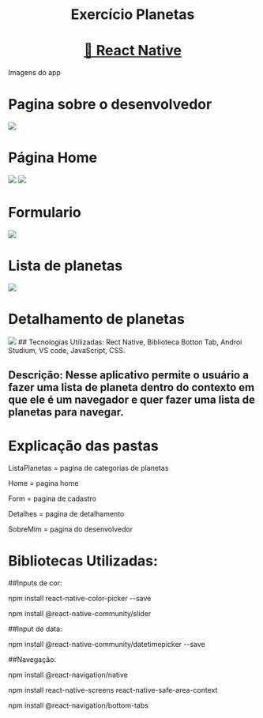 <h1 align="center"> Exercício Planetas</h1>
<h1 align="center">
    <a href="https://reactnative.dev/">🔗 React Native</a>
   
</h1
    <h1 aling="center"> Imagens do app</h1>
    <h1 aling="center"> Pagina sobre o desenvolvedor</h1>
   
<img src='./assets/pagSobreMIm.png'/>
<h1 aling='center'> Página Home</h1>
<img src='./assets/pagHomePlanetas.png'/>
<img src='./assets/pagHomePlanetas2.png'/>
<h1 aling='center'> Formulario</h1>
<img src='./assets/inputsPlanetas.png'/>
<h1>Lista de planetas</h1>
<img src='./assets/pagCategoryPlaneta.png'/>
<h1>Detalhamento de planetas</h1>
<img src='./assets/detalhesPlanetas.png'/>
## Tecnologias Utilizadas: Rect Native, Biblioteca Botton Tab, Androi Studium, VS code, JavaScript, CSS.


## Descrição: Nesse aplicativo permite o usuário a fazer uma lista de planeta dentro do contexto em que ele é um navegador e quer fazer uma lista de planetas para navegar.

<h1>Explicação das pastas</h1>
<p>ListaPlanetas = pagina de categorias de planetas</p>
<p>Home = pagina home</p>
<p>Form = pagina de cadastro</p>
<p>Detalhes = pagina de detalhamento</p>
<p>SobreMim = pagina do desenvolvedor</p>

<h1>Bibliotecas Utilizadas:</h1>


##Inputs de cor:

npm install react-native-color-picker --save


npm install @react-native-community/slider

##Input de data:


npm install @react-native-community/datetimepicker --save

##Navegação:

npm install @react-navigation/native

npm install react-native-screens react-native-safe-area-context

npm install @react-navigation/bottom-tabs
